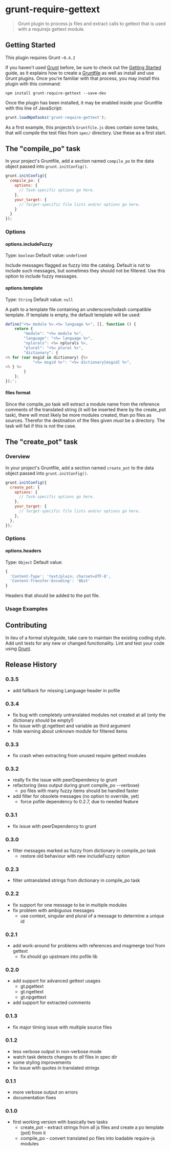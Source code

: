 # grunt-require-gettext

> Grunt plugin to process js files and extract calls to gettext that is used with a requirejs gettext module.

## Getting Started
This plugin requires Grunt `~0.4.2`

If you haven't used [Grunt](http://gruntjs.com/) before, be sure to check out the [Getting Started](http://gruntjs.com/getting-started) guide, as it explains how to create a [Gruntfile](http://gruntjs.com/sample-gruntfile) as well as install and use Grunt plugins. Once you're familiar with that process, you may install this plugin with this command:

```shell
npm install grunt-require-gettext --save-dev
```

Once the plugin has been installed, it may be enabled inside your Gruntfile with this line of JavaScript:

```js
grunt.loadNpmTasks('grunt-require-gettext');
```

As a first example, this projects’s `Gruntfile.js` does contain some tasks, that will compile the test files from `spec/` directory.
Use these as a first start.

## The "compile_po" task

In your project's Gruntfile, add a section named `compile_po` to the data object passed into `grunt.initConfig()`.

```js
grunt.initConfig({
  compile_po: {
    options: {
      // Task-specific options go here.
    },
    your_target: {
      // Target-specific file lists and/or options go here.
    }
  }
});
```

### Options

#### options.includeFuzzy
Type: `boolean`
Default value: `undefined`

Include messages flagged as fuzzy into the catalog. Default is not to include such messages, but sometimes they should not be
filtered. Use this option to include fuzzy messages.

#### options.template
Type: `String`
Default value: `null`

A path to a template file containing an underscore/lodash compatible template. If template is empty, the default template will be used:

```js
define("<%= module %>.<%= language %>", [], function () {
    return {
        "module": "<%= module %>",
        "language": "<%= language %>",
        "nplurals": <%= nplurals %>,
        "plural": "<%= plural %>",
        "dictionary": {
<% for (var msgid in dictionary) {%>
            "<%= msgid %>": "<%= dictionary[msgid] %>",
<% } %>
        }
    };
});';
```

#### files format

Since the compile_po task will extract a module name from the reference comments of the translated string (it will be inserted there by
the create_pot task), there will most likely be more modules created, than po files as sources. Therefor the destination of the files
given _must_ be a directory. The task will fail if this is not the case.

## The "create_pot" task

### Overview

In your project's Gruntfile, add a section named `create_pot` to the data object passed into `grunt.initConfig()`.

```js
grunt.initConfig({
  create_pot: {
    options: {
      // Task-specific options go here.
    },
    your_target: {
      // Target-specific file lists and/or options go here.
    },
  },
});
```

### Options

#### options.headers
Type: `Object`
Default value:
```js
{
  'Content-Type': 'text/plain; charset=UTF-8',
  'Content-Transfer-Encoding': '8bit'
}
```

Headers that should be added to the pot file.

### Usage Examples

## Contributing
In lieu of a formal styleguide, take care to maintain the existing coding style. Add unit tests for any new or changed functionality. Lint and test your code using [Grunt](http://gruntjs.com/).

## Release History

### 0.3.5

- add fallback for missing Language header in pofile

### 0.3.4

- fix bug with completely untranslated modules not created at all (only the dictionary should be empty!)
- fix issue with gt.ngettext and variable as third argument
- hide warning about unknown module for filtered items

### 0.3.3

- fix crash when extracting from unused require gettext modules

### 0.3.2

- really fix the issue with peerDependency to grunt
- refactoring (less output during grunt compile_po --verbose)
    - po files with many fuzzy items should be handled faster
- add filter for obsolete messages (no option to override, yet)
    - force pofile dependency to 0.2.7, due to needed feature

### 0.3.1

- fix issue with peerDependency to grunt

### 0.3.0

- filter messages marked as fuzzy from dictionary in compile_po task
    - restore old behaviour with new includeFuzzy option

### 0.2.3

- filter untranslated strings from dictionary in compile_po task

### 0.2.2

- fix support for one message to be in multiple modules
- fix problem with ambiguous messages
    - use context, singular and plural of a message to determine a unique id

### 0.2.1

- add work-around for problems with references and msgmerge tool from gettext
    - fix should go upstream into pofile lib

### 0.2.0

- add support for advanced gettext usages
    - gt.pgettext
    - gt.ngettext
    - gt.npgettext
- add support for extracted comments
 

### 0.1.3

- fix major timing issue with multiple source files

### 0.1.2

- less verbose output in non-verbose mode
- watch task detects changes to _all_ files in spec dir
- some styling improvements
- fix issue with quotes in translated strings

### 0.1.1

- more verbose output on errors
- documentation fixes

### 0.1.0

- first working version with basically two tasks
    * create_pot - extract strings from all js files and create a po template (pot) from it
    * compile_po - convert translated po files into loadable require-js modules
